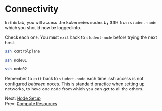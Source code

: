 # Connectivity

In this lab, you will access the kubernetes nodes by SSH from `student-node` which you should now be logged into.

Check each one. You must `exit` back to `student-node` before trying the next host.

```bash
ssh controlplane
```

```bash
ssh node01
```

```bash
ssh node02
```

Remember to `exit` back to `student-node` each time. ssh access is not configured *between* nodes. This is standard practice when setting up networks, to have one node from which you can get to all the others.


Next: [Node Setup](../../generic/04-node-setup.md)<br>
Prev: [Compute Resources](02-compute-resources.md)
